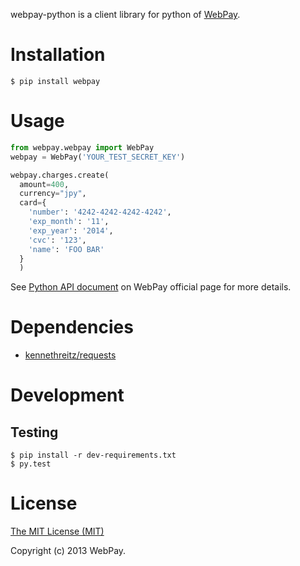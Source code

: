 webpay-python is a client library for python of [WebPay](https://webpay.jp).

# Installation

    $ pip install webpay

# Usage

```python
from webpay.webpay import WebPay
webpay = WebPay('YOUR_TEST_SECRET_KEY')

webpay.charges.create(
  amount=400,
  currency="jpy",
  card={
    'number': '4242-4242-4242-4242',
    'exp_month': '11',
    'exp_year': '2014',
    'cvc': '123',
    'name': 'FOO BAR'
  }
  )
```

See [Python API document](https://webpay.jp/docs/api/python) on WebPay official page for more details.

# Dependencies

- [kennethreitz/requests](https://github.com/kennethreitz/requests)

# Development

## Testing

    $ pip install -r dev-requirements.txt
    $ py.test

# License

[The MIT License (MIT)](http://opensource.org/licenses/mit-license.html)

Copyright (c) 2013 WebPay.
